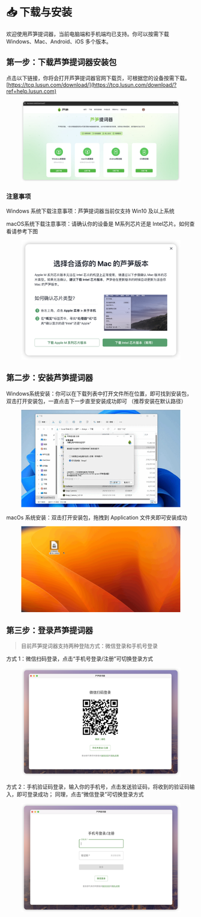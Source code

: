 # 📥 下载与安装

欢迎使用芦笋提词器，当前电脑端和手机端均已支持。你可以按需下载 Windows、Mac、Android、iOS 多个版本。

## 第一步：下载芦笋提词器安装包

点击以下链接，你将会打开芦笋提词器官网下载页，可根据您的设备按需下载。[https://tcq.lusun.com/download/](https://tcq.lusun.com/download/?ref=help.lusun.com)

<figure><img src="../.gitbook/assets/image (1) (1).png" alt=""><figcaption></figcaption></figure>

### 注意事项

Windows 系统下载注意事项：芦笋提词器当前仅支持 Win10 及以上系统

macOS系统下载注意事项：请确认你的设备是 M系列芯片还是 Intel芯片。如何查看请参考下图

<figure><img src="../.gitbook/assets/image (2).png" alt=""><figcaption></figcaption></figure>



## 第二步：安装芦笋提词器

Windows系统安装：你可以在下载列表中打开文件所在位置，即可找到安装包，双击打开安装包，一直点击下一步直至安装成功即可 （推荐安装在默认路径）



<figure><img src="../.gitbook/assets/032802.gif" alt=""><figcaption></figcaption></figure>

macOs 系统安装：双击打开安装包，拖拽到 Application 文件夹即可安装成功

<figure><img src="../.gitbook/assets/032801.gif" alt=""><figcaption></figcaption></figure>

####

####

## 第三步：登录芦笋提词器

> 目前芦笋提词器支持两种登陆方式：微信登录和手机号登录

方式 1：微信扫码登录，点击“手机号登录/注册”可切换登录方式

<figure><img src="../.gitbook/assets/iShot_2024-03-28_14.05.45.png" alt=""><figcaption></figcaption></figure>

方式 2：手机验证码登录，输入你的手机号，点击发送验证码，将收到的验证码输入，即可登录成功； 同理，点击“微信登录”可切换登录方式

<figure><img src="../.gitbook/assets/iShot_2024-03-28_14.06.22.png" alt=""><figcaption></figcaption></figure>

##
